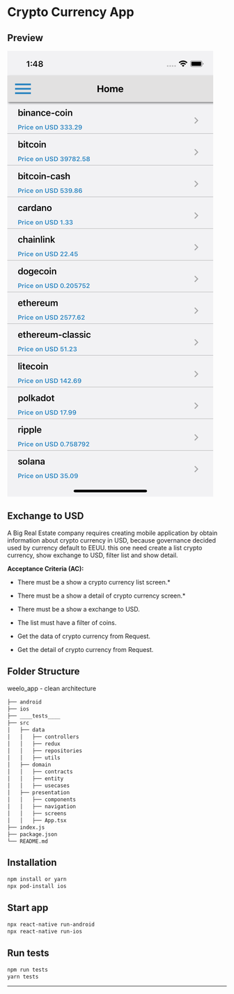 # Crypto Currency App

## Preview
![screenshot](https://github.com/websterhf18/weelo_app/blob/master/screenshot.png?raw=true)

## Exchange to USD

A Big Real Estate company requires creating mobile application by obtain information about crypto currency in USD, because governance decided used by currency default to EEUU. this one need create a list crypto currency, show exchange to USD, filter list and show detail. 

**Acceptance Criteria (AC):**

- There must be a show a crypto currency list screen.*
- There must be a show a detail of crypto currency screen.*
- There must be a show a exchange to USD.
- The list must have a filter of coins.

- Get the data of crypto currency from Request.
- Get the detail of crypto currency from Request.

## Folder Structure

weelo_app - clean architecture

    ├── android
    ├── ios
    ├── ____tests____
    ├── src
    │   ├── data
    │   │   ├── controllers
    │   │   ├── redux
    │   │   ├── repositories
    │   │   ├── utils
    │   ├── domain
    │   │   ├── contracts
    │   │   ├── entity
    │   │   ├── usecases
    │   ├── presentation
    │   │   ├── components
    │   │   ├── navigation
    │   │   ├── screens
    │   │   ├── App.tsx
    ├── index.js
    ├── package.json
    └── README.md

## Installation
```
npm install or yarn
npx pod-install ios
```

## Start app
```
npx react-native run-android
npx react-native run-ios
```
## Run tests
```
npm run tests
yarn tests
```
---